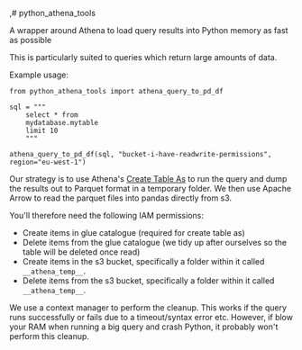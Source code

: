 ,# python_athena_tools

A wrapper around Athena to load query results into Python memory as fast as possible

This is particularly suited to queries which return large amounts of data.

Example usage:

```
from python_athena_tools import athena_query_to_pd_df

sql = """
    select * from
    mydatabase.mytable
    limit 10
    """

athena_query_to_pd_df(sql, "bucket-i-have-readwrite-permissions", region="eu-west-1")
```

Our strategy is to use Athena's [Create Table As](https://docs.aws.amazon.com/athena/latest/ug/create-table-as.html) to run the query and dump the results out to Parquet format in a temporary folder.  We then use Apache Arrow to read the parquet files into pandas directly from s3.

You'll therefore need the following IAM permissions:

- Create items in glue catalogue (required for create table as)
- Delete items from the glue catalogue (we tidy up after ourselves so the table will be deleted once read)
- Create items in the s3 bucket, specifically a folder within it called `__athena_temp__`.
- Delete items from the s3 bucket, specifically a folder within it called `__athena_temp__`.

We use a context manager to perform the cleanup.  This works if the query runs successfully or fails due to a timeout/syntax error etc.  However, if blow your RAM when running a big query and crash Python, it probably won't perform this cleanup.